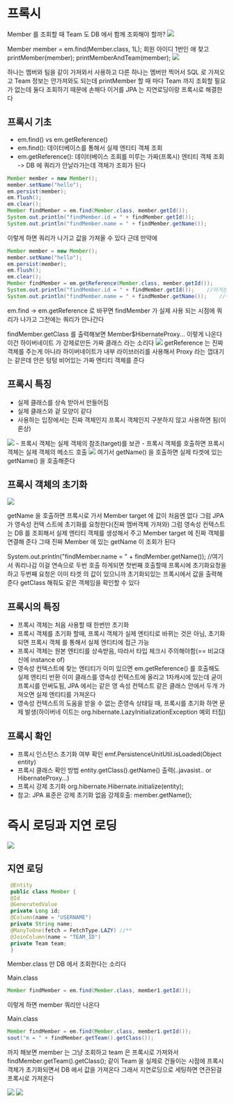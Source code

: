 # 프록시

Member 를 조회할 때 Team 도 DB 에서 함께 조회해야 할까?
<img src="src/data25.png">

Member member = em.find(Member.class, 1L); 회원 아이디 1번인 애 찾고
printMember(member);
printMemberAndTeam(member);
<img src="src/data26.png">

하나는 멤버와 팀을 같이 가져와서 사용하고 다른 하나는 멤버만 찍어서 SQL 로 가져오고 Team 정보는
안가져와도 되는데 printMember 할 때 마다 Team 까지 조회할 필요가 없는데 둘다 조회하기 때문에
손해다 이거를 JPA 는 지연로딩이랑 프록시로 해결한다

## 프록시 기초
- em.find() vs em.getReference()
- em.find(): 데이터베이스를 통해서 실제 엔티티 객체 조회
- em.getReference(): 데이터베이스 조회를 미루는 가짜(프록시) 엔티티 객체 조회 -> DB 에 쿼리가
안날라가는데 객체가 조회가 된다

```java
Member member = new Member();
member.setName("hello");
em.persist(member);
em.flush();
em.clear();
Member findMember = em.find(Member.class, member.getId());
System.out.println("findMember.id = " + findMember.getId());
System.out.println("findMember.name = " + findMember.getName());
```
이렇게 하면 쿼리가 나가고 값을 가져올 수 있다 근데 만약에

```java
Member member = new Member();
member.setName("hello");
em.persist(member);
em.flush();
em.clear();
Member findMember = em.getReference(Member.class, member.getId());
System.out.println("findMember.id = " + findMember.getId());    //이거는 getId있어서 안나감
System.out.println("findMember.name = " + findMember.getName());    //여기서 쿼리나감
```
em.find -> em.getReference 로 바꾸면 findMember 가 실제 사용 되는 시점에 쿼리가 나가고
그전에는 쿼리가 안나간다

findMember.getClass 를 출력해보면 Member$HibernateProxy... 이렇게 나온다 이건 하이버네이트
가 강제로만든 가짜 클래스 라는 소리다
<img src="src/data28.png">
getReference 는 진짜 객체를 주는게 아니라 하이버네이트가 내부 라이브러리를 사용해서 Proxy 라는
껍대기는 같은데 안은 텅텅 비어있는 가짜 엔티티 객체를 준다 

## 프록시 특징
- 실제 클래스를 상속 받아서 만들어짐
- 실제 클래스와 겉 모양이 같다
- 사용하는 입장에서는 진짜 객체인지 프록시 객체인지 구분하지 않고 사용하면 됨(이론상)
<img src="src/data27.png">
- 프록시 객체는 실제 객체의 참조(target)를 보관
- 프록시 객체를 호출하면 프록시 객체는 실제 객체의 메소드 호출

<img src="src/data29.png">
여기서 getName() 을 호출하면 실제 타겟에 있는 getName() 을 호출해준다

## 프록시 객체의 초기화

<img src="src/data30.png">

getName 을 호출하면 프록시로 가서 Member target 에 값이 처음엔 없다 그럼 JPA 가 영속성 컨텍
스트에 초기화를 요청한다(진짜 멤버객체 가져와) 그럼 영속성 컨텍스트는 DB 를 조회해서 실제 엔티티
객체를 생성해서 주고 Member target 에 진짜 객체를 연결해 준다 그때 진짜 Member 에 있는 getName
이 조회가 된다 

System.out.println("findMember.name = " + findMember.getName());    //여기서 쿼리나감
이걸 연속으로 두번 호출 하게되면 첫번째 호출할때 프록시에 초기화요청을 하고 두번째 요청은 이미 타겟
의 값이 있으니까 초기화되있는 프록시에서 값을 출력해준다 getClass 해줘도 같은 객체임을 확인할 수 
있다

## 프록시의 특징
- 프록시 객체는 처음 사용할 때 한번만 초기화
- 프록시 객체를 초기화 할때, 프록시 객체가 실제 엔티티로 바뀌는 것은 아님, 초기화 되면 프록시 객체
를 통해서 실체 엔티티에 접근 가능
- 프록시 객체는 원본 엔티티를 상속받음, 따라서 타입 체크시 주의해야함(== 비교대신에 instance of)
- 영속성 컨텍스트에 찾는 엔티티가 이미 있으면 em.getReference() 를 호출해도 실제 엔티티 반환
이미 클래스를 영속성 컨텍스트에 올리고 1차캐시에 있는데 굳이 프록시를 안써도됨, JPA 에서는 같은 영
속성 컨텍스트 같은 클래스 안에서 두개 가져오면 실제 엔티티를 가져온다
- 영속성 컨텍스트의 도움을 받을 수 없는 준영속 상태일 때, 프록시를 초기화 하면 문제 발생(하이버네
이트는 org.hibernate.LazyInitializationException 예외 터짐)

## 프록시 확인
- 프록시 인스턴스 초기화 여부 확인
    emf.PersistenceUnitUtil.isLoaded(Object entity)
- 프록시 클래스 확인 방법 
    entity.getClass().getName() 출력(..javasist.. or HibernateProxy…) 
- 프록시 강제 초기화 
    org.hibernate.Hibernate.initialize(entity);
- 참고: JPA 표준은 강제 초기화 없음
    강제호출: member.getName();

# 즉시 로딩과 지연 로딩

<img src="src/data31.png">

## 지연 로딩
```java
 @Entity
 public class Member {
 @Id
 @GeneratedValue
 private Long id;
 @Column(name = "USERNAME")
 private String name;
 @ManyToOne(fetch = FetchType.LAZY) //**
 @JoinColumn(name = "TEAM_ID")
 private Team team;
 }
```
Member.class 만 DB 에서 조회한다는 소리다 

Main.class
```java
Member findMember = em.find(Member.class, member1.getId());
```
이렇게 하면 member 쿼리만 나온다

Main.class
```java
Member findMember = em.find(Member.class, member1.getId());
sout("m = " + findMember.getTeam().getClass());
```
까지 해보면 member 는 그냥 조회하고 team 은 프록시로 가져와서 findMember.getTeam().getClass();
같이 Team 을 실제로 건들이는 시점에 프록시객체가 초기화되면서 DB 에서 값을 가져온다
그래서 지연로딩으로 세팅하면 연관된걸 프록시로 가져온다

<img src="src/data32.png">

<img src="src/data33.png">

